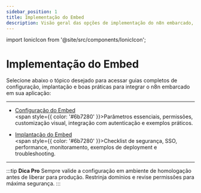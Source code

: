 ```yaml
---
sidebar_position: 1
title: Implementação do Embed
description: Visão geral das opções de implementação do n8n embarcado, incluindo configuração e implantação segura.
---
```


import IonicIcon from '@site/src/components/IonicIcon';

# <IonicIcon name="rocket-outline" size={32} color="#ea4b71" /> Implementação do Embed

Selecione abaixo o tópico desejado para acessar guias completos de configuração, implantação e boas práticas para integrar o n8n embarcado em sua aplicação:

---

- [<IonicIcon name="settings-outline" size={20} color="#10b981" /> Configuração do Embed](./configuracao)
  <br/><span style={{ color: '#6b7280' }}>Parâmetros essenciais, permissões, customização visual, integração com autenticação e exemplos práticos.</span>

- [<IonicIcon name="cloud-upload-outline" size={20} color="#10b981" /> Implantação do Embed](./implantacao)
  <br/><span style={{ color: '#6b7280' }}>Checklist de segurança, SSO, performance, monitoramento, exemplos de deployment e troubleshooting.</span>

---

:::tip **Dica Pro**
Sempre valide a configuração em ambiente de homologação antes de liberar para produção. Restrinja domínios e revise permissões para máxima segurança.
::: 